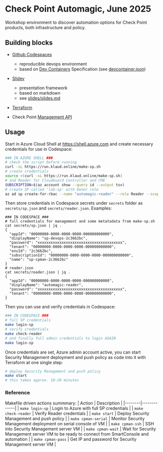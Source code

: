 # Check Point Automagic, June 2025

Workshop environment to discover automation options for Check Point products, both infrastructure and policy.

## Building blocks

* [Github Codespaces](https://docs.github.com/en/codespaces)
    * reproducible devops environment
    * based on [Dev Containers](https://containers.dev/) Specification (see [devcontainer.json](.devcontainer/devcontainer.json))

* [Slidev](https://sli.dev/)
    * presentation framework
    * based on markdown
    * see [slides/slides.md](slides/slides.md)

* [Terraform](https://www.terraform.io/)
* Check Point [Management API](https://sc1.checkpoint.com/documents/latest/APIs/index.html#)
    
## Usage

Start in Azure Cloud Shell at https://shell.azure.com and create necessary credentials for use in Codespace:

```bash
### IN AZURE SHELL ###
# check the script before running
curl -sL https://run.klaud.online/make-sp.sh
# create credentials
source <(curl -sL https://run.klaud.online/make-sp.sh)
# and Reader for CloudGuard Controller and CME
SUBSCRIPTION=$(az account show --query id --output tsv)
# create SP called 'lab-sp' with Owner role
az ad sp create-for-rbac --name "automagic-reader" --role Reader --scopes /subscriptions/$SUBSCRIPTION
```

Then store credentials in Codespace secrets under `secrets` folder as `secrets/sp.json` and `secrets/reader.json`. Examples:
```shell
### IN CODESPACE ###
# full credentials for management and some metatadata from make-sp.sh
cat secrets/sp.json | jq .
{
  "appId": "00000000-0000-0000-0000-000000000000",
  "displayName": "sp-devops-2c3662bc",
  "password": "xxxxxxxxxxxxxxxxxxxxxxxxxxxxxxxxxxxxxxx",
  "tenant": "00000000-0000-0000-0000-000000000000",
  "envId": "2c3662bc",
  "subscriptionId": "00000000-0000-0000-0000-000000000000",
  "name": "sp-cpman-2c3662bc"
}
# reader.json
cat secrets/reader.json | jq .
{
  "appId": "00000000-0000-0000-0000-000000000000",
  "displayName": "automagic-reader",
  "password": "xxxxxxxxxxxxxxxxxxxxxxxxxxxxxxxxxxxxxxx",             
  "tenant": "00000000-0000-0000-0000-000000000000",
}
```
Then you can use and verify credentials in Codespace:
```bash
### IN CODESPACE ###
# full SP credentials
make login-sp
# verify credentials
make check-reader
# and finally full admin credentials to login AGAIN
make login-sp
```

Once credentials are set, Azure admin account active, you can start Security Management deployment and push policy as code into it with Terraform at one single step:
```bash
# deploy Security Management and push policy
make start
# this takes approx. 10-20 minutes
```

### Reference

Makefile driven actions summmary:
| Action | Description |
|--------|-------------|
| `make login-sp` | Login to Azure with full SP credentials |
| `make check-reader` | Verify Reader credentials |
| `make start` | Deploy Security Management and push policy |
| `make cpman-serial` | Monitor Security Management deployment on serial console of VM |
| `make cpman-ssh` | SSH into Security Management server VM |
| `make cpman-wait` | Wait for Security Management server VM to be ready to connect from SmartConsole and automation |
| `make cpman-pass` | Get IP and password for Security Management server VM |